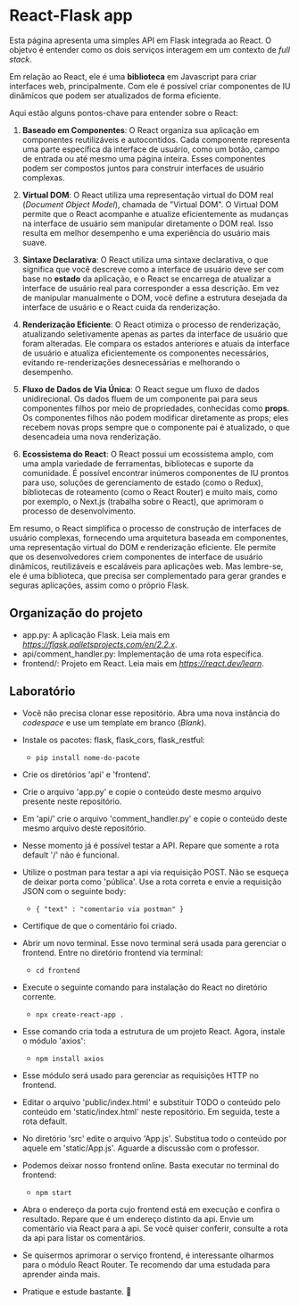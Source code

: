 # React-Flask app

Esta página apresenta uma simples API em Flask integrada ao React. O objetvo é entender como os dois serviços interagem em um contexto de *full stack*.

Em relação ao React, ele é uma **biblioteca** em Javascript para criar interfaces web, principalmente. Com ele é possível criar componentes de IU dinâmicos que podem ser atualizados de forma eficiente.

Aqui estão alguns pontos-chave para entender sobre o React:

1. **Baseado em Componentes**: O React organiza sua aplicação em componentes reutilizáveis e autocontidos. Cada componente representa uma parte específica da interface de usuário, como um botão, campo de entrada ou até mesmo uma página inteira. Esses componentes podem ser compostos juntos para construir interfaces de usuário complexas.

2. **Virtual DOM**: O React utiliza uma representação virtual do DOM real (*Document Object Model*), chamada de "Virtual DOM". O Virtual DOM permite que o React acompanhe e atualize eficientemente as mudanças na interface de usuário sem manipular diretamente o DOM real. Isso resulta em melhor desempenho e uma experiência do usuário mais suave.

3. **Sintaxe Declarativa**: O React utiliza uma sintaxe declarativa, o que significa que você descreve como a interface de usuário deve ser com base no **estado** da aplicação, e o React se encarrega de atualizar a interface de usuário real para corresponder a essa descrição. Em vez de manipular manualmente o DOM, você define a estrutura desejada da interface de usuário e o React cuida da renderização.

4. **Renderização Eficiente**: O React otimiza o processo de renderização, atualizando seletivamente apenas as partes da interface de usuário que foram alteradas. Ele compara os estados anteriores e atuais da interface de usuário e atualiza eficientemente os componentes necessários, evitando re-renderizações desnecessárias e melhorando o desempenho.

5. **Fluxo de Dados de Via Única**: O React segue um fluxo de dados unidirecional. Os dados fluem de um componente pai para seus componentes filhos por meio de propriedades, conhecidas como **props**. Os componentes filhos não podem modificar diretamente as props; eles recebem novas props sempre que o componente pai é atualizado, o que desencadeia uma nova renderização.

6. **Ecossistema do React**: O React possui um ecossistema amplo, com uma ampla variedade de ferramentas, bibliotecas e suporte da comunidade. É possível encontrar inúmeros componentes de IU prontos para uso, soluções de gerenciamento de estado (como o Redux), bibliotecas de roteamento (como o React Router) e muito mais, como por exemplo, o Next.js (trabalha sobre o React), que aprimoram o processo de desenvolvimento.

Em resumo, o React simplifica o processo de construção de interfaces de usuário complexas, fornecendo uma arquitetura baseada em componentes, uma representação virtual do DOM e renderização eficiente. Ele permite que os desenvolvedores criem componentes de interface de usuário dinâmicos, reutilizáveis e escaláveis para aplicações web. Mas lembre-se, ele é uma biblioteca, que precisa ser complementado para gerar grandes e seguras aplicações, assim como o próprio Flask.

## Organização do projeto

* app.py: A aplicação Flask. Leia mais em *https://flask.palletsprojects.com/en/2.2.x*.
* api/comment_handler.py: Implementação de uma rota específica.
* frontend/: Projeto em React. Leia mais em *https://react.dev/learn*.

## Laboratório

- Você não precisa clonar esse repositório. Abra uma nova instância do *codespace* e use um template em branco (*Blank*).

- Instale os pacotes: flask, flask_cors, flask_restful:
  * `pip install nome-do-pacote`

- Crie os diretórios 'api' e 'frontend'.

- Crie o arquivo 'app.py' e copie o conteúdo deste mesmo arquivo presente neste repositório.

- Em 'api/' crie o arquivo 'comment_handler.py' e copie o conteúdo deste mesmo arquivo deste repositório.

- Nesse momento já é possível testar a API. Repare que somente a rota default '/' não é funcional.

- Utilize o postman para testar a api via requisição POST. Não se esqueça de deixar porta como 'pública'. Use
a rota correta e envie a requisição JSON com o seguinte body:
  * ` { "text" : "comentario via postman" } `

- Certifique de que o comentário foi criado.

- Abrir um novo terminal. Esse novo terminal será usada para gerenciar o frontend. Entre no diretório frontend via terminal:
  * ` cd frontend `

- Execute o seguinte comando para instalação do React no diretório corrente.

  * `npx create-react-app .`

- Esse comando cria toda a estrutura de um projeto React. Agora, instale o módulo 'axios':
  * `npm install axios`
 
- Esse módulo será usado para gerenciar as requisições HTTP no frontend.

- Editar o arquivo 'public/index.html' e substituir TODO o conteúdo pelo conteúdo em 'static/index.html' neste repositório. Em seguida, teste a rota default.

- No diretório 'src' edite o arquivo 'App.js'. Substitua todo o conteúdo por aquele em 'static/App.js'. Aguarde a discussão com o professor.

- Podemos deixar nosso frontend online. Basta executar no terminal do frontend:
  * `npm start`

- Abra o endereço da porta cujo frontend está em execução e confira o resultado. Repare que é um endereço distinto da api. Envie um comentário via React para a api. Se você quiser conferir, consulte a rota da api para listar os comentários.

- Se quisermos aprimorar o serviço frontend, é interessante olharmos para o módulo React Router. Te recomendo dar uma estudada para aprender ainda mais.

- Pratique e estude bastante. :rocket: